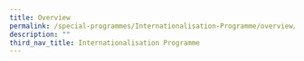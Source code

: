 ```yaml
---
title: Overview
permalink: /special-programmes/Internationalisation-Programme/overview/
description: ""
third_nav_title: Internationalisation Programme
---
```

